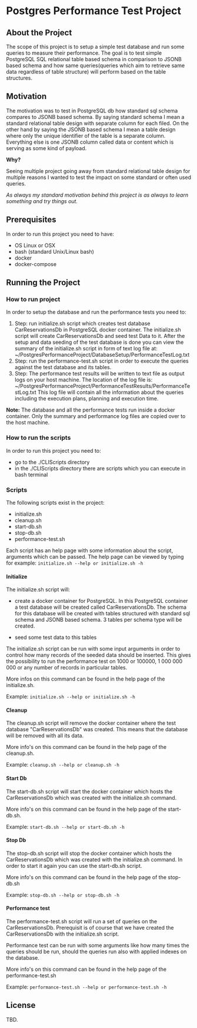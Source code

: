 # Postgres Performance Test Project

## About the Project

The scope of this project is to setup a simple test database and run some queries to measure their performance.
The goal is to test simple PostgreSQL SQL relational table based schema in comparison to JSONB based schema
and how same queries(queries which aim to retrieve same data regardless of table structure) will perform based on the table structures.

## Motivation

The motivation was to test in PostgreSQL db how standard sql schema compares to JSONB based schema. By saying standard schema I mean a standard relational table design with separate column for each filed. On the other hand by saying the JSONB based schema I mean a table design where only the unique identifier of the table is a separate column. Everything else is one JSONB column called data or content which is serving as some kind of payload.

**Why?**

Seeing multiple project going away from standard relational table design for multiple reasons I wanted to test the impact
on some standard or often used queries.

*As always my standard motivation behind this project is as always to learn something and try things out.* 

## Prerequisites

In order to run this project you need to have:
- OS Linux or OSX
- bash (standard Unix/Linux bash)
- docker
- docker-compose

## Running the Project

### How to run project

In order to setup the database and run the performance tests you need to:

1. Step: run initialize.sh script which creates test database CarReservationsDb in PostgreSQL docker container.
The initialize.sh script will create CarReservationsDb and seed test Data to it.
After the setup and data seeding of the test database is done you can view the summary of the initialize.sh script 
in form of text log file at:
~/PostgresPerformanceProject/DatabaseSetup/PerformanceTestLog.txt
2. Step: run the performance-test.sh script in order to execute the queries against the test
database and its tables.
3. Step: The performance test results will be written to text file as output logs on your host machine.
The location of the log file is: ~/PostgresPerformanceProject/PerformanceTestResults/PerformanceTestLog.txt
This log file will contain all the information about the queries including the execution plans, planning 
and execution time.

**Note:**
The database and all the performance tests run inside a docker container. Only the summary and performance
log files are copied over to the host machine.

### How to run the scripts

In order to run this project you need to:
- go to the ./CLIScripts directory
- in the ./CLIScripts directory there are scripts which you can execute in bash terminal

### Scripts

The following scripts exist in the project:

- initialize.sh
- cleanup.sh
- start-db.sh
- stop-db.sh
- performance-test.sh

Each script has an help page with some information about the script, arguments which can be passed.
The help page can be viewed by typing for example: `initialize.sh --help or initialize.sh -h` 

#### Initialize

The initialize.sh script will: 
- create a docker container for PostgreSQL. In this PostgreSQL container a test database will be created 
    called CarReservationsDb. The schema for this database will be created with tables structured with standard sql schema and JSONB based schema. 3 tables per schema type will be created.

- seed some test data to this tables

The initialize.sh script can be run with some input arguments in order to control how many records of the seeded data
should be inserted. This gives the possibility to run the performance test on 1000 or 100000, 1 000 000 000 or any number 
of records in particular tables.

More infos on this command can be found in the help page of the initialize.sh.

Example: `initialize.sh --help or initialize.sh -h`

#### Cleanup

The cleanup.sh script will remove the docker container where the test database "CarReservationsDb" was created.
This means that the database will be removed with all its data.

More info's on this command can be found in the help page of the cleanup.sh.

Example: `cleanup.sh --help or cleanup.sh -h`

#### Start Db

The start-db.sh script will start the docker container which hosts the CarReservationsDb which was created with the initialize.sh command.

More info's on this command can be found in the help page of the start-db.sh.

Example: `start-db.sh --help or start-db.sh -h`

#### Stop Db

The stop-db.sh script will stop the docker container which hosts the CarReservationsDb which was created with the initialize.sh command. In order to start it again you can use the start-db.sh script.

More info's on this command can be found in the help page of the stop-db.sh

Example: `stop-db.sh --help or stop-db.sh -h`


#### Performance test

The performance-test.sh script will run a set of queries on the CarReservationsDb. Prerequisit is of course that
we have created the CarReservationsDb with the initialize.sh script.

Performance test can be run with some arguments like how many times the queries should be run, should the queries run
also with applied indexes on the database.

More info's on this command can be found in the help page of the performance-test.sh

Example: `performance-test.sh --help or performance-test.sh -h`


## License

TBD.

